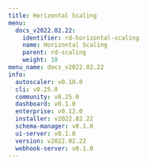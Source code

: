 ```yaml
---
title: Horizontal Scaling
menu:
  docs_v2022.02.22:
    identifier: rd-horizontal-scaling
    name: Horizontal Scaling
    parent: rd-scaling
    weight: 10
menu_name: docs_v2022.02.22
info:
  autoscaler: v0.10.0
  cli: v0.25.0
  community: v0.25.0
  dashboard: v0.1.0
  enterprise: v0.12.0
  installer: v2022.02.22
  schema-manager: v0.1.0
  ui-server: v0.1.0
  version: v2022.02.22
  webhook-server: v0.1.0
---
```


